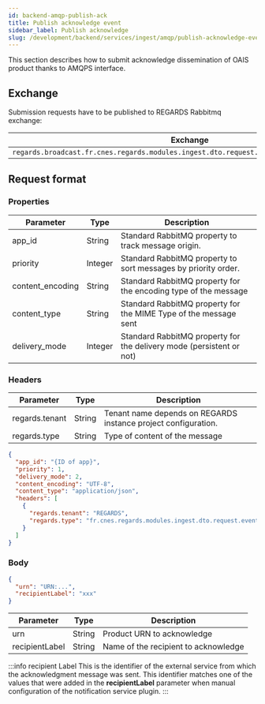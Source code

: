 ```yaml
---
id: backend-amqp-publish-ack
title: Publish acknowledge event
sidebar_label: Publish acknowledge
slug: /development/backend/services/ingest/amqp/publish-acknowledge-event
---
```


This section describes how to submit acknowledge dissemination of OAIS product thanks to AMQPS interface.

## Exchange

Submission requests have to be published to REGARDS Rabbitmq exchange:

| Exchange                                                                                   | Virtual host                   |
|--------------------------------------------------------------------------------------------|--------------------------------|
| `regards.broadcast.fr.cnes.regards.modules.ingest.dto.request.event.DisseminationAckEvent` | `regards.multitenant.manager`	 |

## Request format

### Properties

| Parameter        | Type    | Description                                                          |
|------------------|---------|----------------------------------------------------------------------|
| app_id           | String  | Standard RabbitMQ property to track message origin.                  |
| priority         | Integer | Standard RabbitMQ property to sort messages by priority order.       |
| content_encoding | String  | Standard RabbitMQ property for the encoding type of the message      |
| content_type     | String  | Standard RabbitMQ property for the MIME Type of the message sent     |
| delivery_mode    | Integer | Standard RabbitMQ property for the delivery mode (persistent or not) |

### Headers

| Parameter      | Type   | Description                                                    |
|----------------|--------|----------------------------------------------------------------|
| regards.tenant | String | Tenant name depends on REGARDS instance project configuration. |
| regards.type   | String | Type of content of the message                                 |

```json title="Example of the properties and headers of an Ingest request event message"
{
  "app_id": "{ID of app}",
  "priority": 1,
  "delivery_mode": 2,
  "content_encoding": "UTF-8",
  "content_type": "application/json",
  "headers": [
    {
      "regards.tenant": "REGARDS",
      "regards.type": "fr.cnes.regards.modules.ingest.dto.request.event.DisseminationAckEvent"
    }
  ]
}
```

### Body

```json
{
  "urn": "URN:...",
  "recipientLabel": "xxx"
}
```

| Parameter      | Type   | Description                          |
|----------------|--------|--------------------------------------|
| urn            | String | Product URN to acknowledge           |
| recipientLabel | String | Name of the recipient to acknowledge |

:::info recipient Label
This is the identifier of the external service from which the acknowledgment message was sent. This
identifier matches one of the values that were added in the **recipientLabel** parameter when
manual configuration of the notification service plugin.
:::
